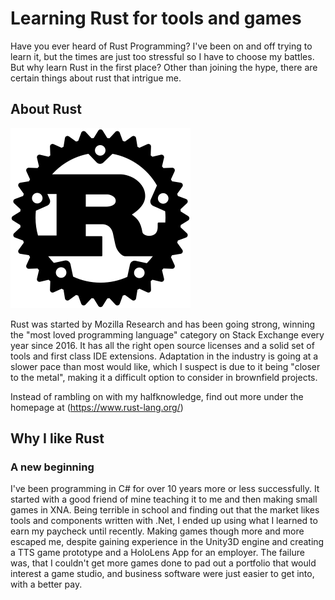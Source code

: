 # Learning Rust for tools and games

Have you ever heard of Rust Programming? I've been on and off trying to learn it, but the times are just too stressful so I have to choose my battles. But why learn Rust in the first place? Other than joining the hype, there are certain things about rust that intrigue me.

## About Rust

![Rust Logo](./../media/Rust_programming_language_black_logo.svg)

Rust was started by Mozilla Research and has been going strong, winning the "most loved programming language" category on Stack Exchange every year since 2016. It has all the right open source licenses and a solid set of tools and first class IDE extensions. Adaptation in the industry is going at a slower pace than most would like, which I suspect is due to it being "closer to the metal", making it a difficult option to consider in brownfield projects.

Instead of rambling on with my halfknowledge, find out more under the homepage at (https://www.rust-lang.org/)

## Why I like Rust

### A new beginning
I've been programming in C# for over 10 years more or less successfully. It started with a good friend of mine teaching it to me and then making small games in XNA. Being terrible in school and finding out that the market likes tools and components written with .Net, I ended up using what I learned to earn my paycheck until recently. Making games though more and more escaped me, despite gaining experience in the Unity3D engine and creating a TTS game prototype and a HoloLens App for an employer. The failure was, that I couldn't get more games done to pad out a portfolio that would interest a game studio, and business software were just easier to get into, with a better pay.